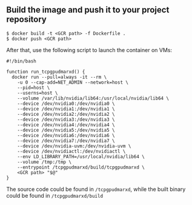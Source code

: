 ## Build the image and push it to your project repository

```
$ docker build -t <GCR path> -f Dockerfile .
$ docker push <GCR path>
```

After that, use the following script to launch the container on VMs:

```
#!/bin/bash

function run_tcpgpudmarxd() {
  docker run --pull=always -it --rm \
    -u 0 --cap-add=NET_ADMIN --network=host \
    --pid=host \
    --userns=host \
    --volume /var/lib/nvidia/lib64:/usr/local/nvidia/lib64 \
    --device /dev/nvidia0:/dev/nvidia0 \
    --device /dev/nvidia1:/dev/nvidia1 \
    --device /dev/nvidia2:/dev/nvidia2 \
    --device /dev/nvidia3:/dev/nvidia3 \
    --device /dev/nvidia4:/dev/nvidia4 \
    --device /dev/nvidia5:/dev/nvidia5 \
    --device /dev/nvidia6:/dev/nvidia6 \
    --device /dev/nvidia7:/dev/nvidia7 \
    --device /dev/nvidia-uvm:/dev/nvidia-uvm \
    --device /dev/nvidiactl:/dev/nvidiactl \
    --env LD_LIBRARY_PATH=/usr/local/nvidia/lib64 \
    --volume /tmp:/tmp \
    --entrypoint /tcpgpudmarxd/build/tcpgpudmarxd \
  	<GCR path> "$@"
}
```

The source code could be found in `/tcpgpudmarxd`, while the built binary could be found in `/tcpgpudmarxd/build`

